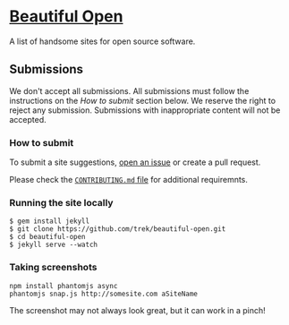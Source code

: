 # [Beautiful Open](http://beautifulopen.com)

A list of handsome sites for open source software.

## Submissions
We don't accept all submissions.  All submissions must follow the instructions
on the *How to submit* section below. We reserve the right to reject any
submission. Submissions with inappropriate content will not be accepted.

### How to submit
To submit a site suggestions, [open an issue](https://github.com/trek/beautiful-open/issues/new)
or create a pull request.

Please check the [`CONTRIBUTING.md` file](./CONTRIBUTING.md) for additional requiremnts.

### Running the site locally
```
$ gem install jekyll
$ git clone https://github.com/trek/beautiful-open.git
$ cd beautiful-open
$ jekyll serve --watch
```

### Taking screenshots
```
npm install phantomjs async
phantomjs snap.js http://somesite.com aSiteName
```

The screenshot may not always look great, but it can work in a pinch!
